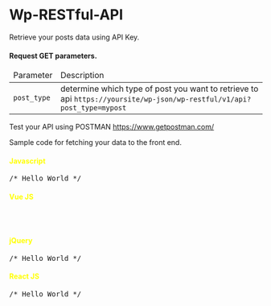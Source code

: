 # Wp-RESTful-API

Retrieve your posts data using API Key.

<h4>Request GET parameters.</h4>
<table>
  <thead>
    <tr>
      <td>Parameter</td>
      <td>Description</td>
      </tr>
    </thead>
    <tbody>
      <tr>
        <td><code>post_type</code></td>
        <td>determine which type of post you want to retrieve to api <code>https://yoursite/wp-json/wp-restful/v1/api?post_type=mypost</code></td>
        </tr>
    </tbody>
 </table>


Test your API using POSTMAN https://www.getpostman.com/

Sample code for fetching your data to the front end.

<h4 style="color: yellow">Javascript</h4>
<pre>
/* Hello World */
</pre>

<h4 style="color: yellow">Vue JS</h4>
<pre>
<template>
    <div>
        <ul>
            <li v-for="(data, index) in wp_restful" :key="index">
                {{ e.post_title }}
            </li>
        </ul>
    </div>
</template>
<script>
/* You can use axios for vue js */
import axios from 'axios'
export default {
    data: function() {
        return {
            wp_restful: []
        }
    },
    created: function() {
        axios.get('http://localhost/wordpress/wp-json/wp-restful/v1/api?post_type=food-menu',
        {
            headers: {
                'Content-Type': 'application/json'
            }
        })
        .then((response) => {
        // set your data here
            this.wp-restful = response.data.data;
        })
        .catch((error) => {
            console.log("HTTP Request Error : " + error);
        })
    }
}
</script>
</pre>

<h4 style="color: yellow">jQuery</h4>
<pre>
/* Hello World */
</pre>

<h4 style="color: yellow">React JS</h4>
<pre>
/* Hello World */
</pre>
